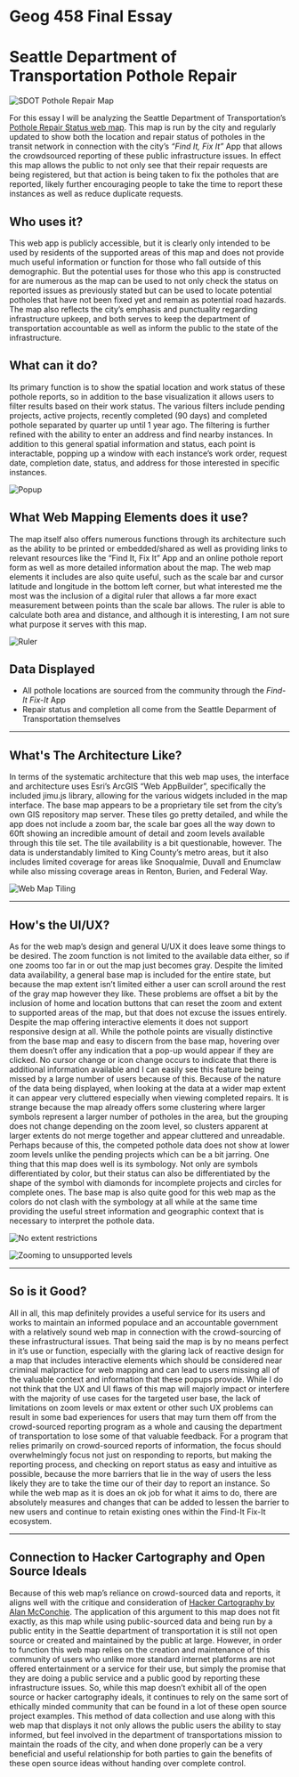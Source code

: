 # Geog 458 Final Essay

# Seattle Department of Transportation Pothole Repair

![SDOT Pothole Repair Map](https://prnt.sc/10ifntv)

For this essay I will be analyzing the Seattle Department of Transportation’s [Pothole Repair Status web map](https://arcg.is/0qHmT0). This map is run by the city and regularly updated to show both the location and repair status of potholes in the transit network in connection with the city’s *“Find It, Fix It”* App that allows the crowdsourced reporting of these public infrastructure issues. In effect this map allows the public to not only see that their repair requests are being registered, but that action is being taken to fix the potholes that are reported, likely further encouraging people to take the time to report these instances as well as reduce duplicate requests. 

## Who uses it?

This web app is publicly accessible, but it is clearly only intended to be used by residents of the supported areas of this map and does not provide much useful information or function for those who fall outside of this demographic. But the potential uses for those who this app is constructed for are numerous as the map can be used to not only check the status on reported issues as previously stated but can be used to locate potential potholes that have not been fixed yet and remain as potential road hazards. The map also reflects the city’s emphasis and punctuality regarding infrastructure upkeep, and both serves to keep the department of transportation accountable as well as inform the public to the state of the infrastructure.

## What can it do?

Its primary function is to show the spatial location and work status of these pothole reports, so in addition to the base visualization it allows users to filter results based on their work status. The various filters include pending projects, active projects, recently completed (90 days) and completed pothole separated by quarter up until 1 year ago. The filtering is further refined with the ability to enter an address and find nearby instances. In addition to this general spatial information and status, each point is interactable, popping up a window with each instance’s work order, request date, completion date, status, and address for those interested in specific instances. 

![Popup](https://prnt.sc/10ifzjb)

## What Web Mapping Elements does it use?

The map itself also offers numerous functions through its architecture such as the ability to be printed or embedded/shared as well as providing links to relevant resources like the “Find It, Fix It” App and an online pothole report form as well as more detailed information about the map. The web map elements it includes are also quite useful, such as the scale bar and cursor latitude and longitude in the bottom left corner, but what interested me the most was the inclusion of a digital ruler that allows a far more exact measurement between points than the scale bar allows. The ruler is able to calculate both area and distance, and although it is interesting, I am not sure what purpose it serves with this map.

![Ruler](https://prnt.sc/10ifycf)

## Data Displayed

- All pothole locations are sourced from the community through the *Find-It Fix-It* App
- Repair status and completion all come from the Seattle Deparment of Transportation themselves

---

## What's The Architecture Like?

In terms of the systematic architecture that this web map uses, the interface and architecture uses Esri’s ArcGIS “Web AppBuilder”, specifically the included jimu.js library, allowing for the various widgets included in the map interface. The base map appears to be a proprietary tile set from the city’s own GIS repository map server. These tiles go pretty detailed, and while the app does not include a zoom bar, the scale bar goes all the way down to 60ft showing an incredible amount of detail and zoom levels available through this tile set. The tile availability is a bit questionable, however. The data is understandably limited to King County’s metro areas, but it also includes limited coverage for areas like Snoqualmie, Duvall and Enumclaw while also missing coverage areas in Renton, Burien, and Federal Way. 

![Web Map Tiling](https://prnt.sc/10ifsor)

---

## How's the UI/UX?

As for the web map’s design and general U/UX it does leave some things to be desired. The zoom function is not limited to the available data either, so if one zooms too far in or out the map just becomes gray. Despite the limited data availability, a general base map is included for the entire state, but because the map extent isn’t limited either a user can scroll around the rest of the gray map however they like. These problems are offset a bit by the inclusion of home and location buttons that can reset the zoom and extent to supported areas of the map, but that does not excuse the issues entirely. Despite the map offering interactive elements it does not support responsive design at all. While the pothole points are visually distinctive from the base map and easy to discern from the base map, hovering over them doesn’t offer any indication that a pop-up would appear if they are clicked. No cursor change or icon change occurs to indicate that there is additional information available and I can easily see this feature being missed by a large number of users because of this. Because of the nature of the data being displayed, when looking at the data at a wider map extent it can appear very cluttered especially when viewing completed repairs. It is strange because the map already offers some clustering where larger symbols represent a larger number of potholes in the area, but the grouping does not change depending on the zoom level, so clusters apparent at larger extents do not merge together and appear cluttered and unreadable. Perhaps because of this, the competed pothole data does not show at lower zoom levels unlike the pending projects which can be a bit jarring. One thing that this map does well is its symbology. Not only are symbols differentiated by color, but their status can also be differentiated by the shape of the symbol with diamonds for incomplete projects and circles for complete ones. The base map is also quite good for this web map as the colors do not clash with the symbology at all while at the same time providing the useful street information and geographic context that is necessary to interpret the pothole data. 

![No extent restrictions](https://prnt.sc/10ifvug)

![Zooming to unsupported levels](https://prnt.sc/10ifwja)

---

## So is it Good?

All in all, this map definitely provides a useful service for its users and works to maintain an informed populace and an accountable government with a relatively sound web map in connection with the crowd-sourcing of these infrastructural issues. That being said the map is by no means perfect in it’s use or function, especially with the glaring lack of reactive design for a map that includes interactive elements which should be considered near criminal malpractice for web mapping and can lead to users missing all of the valuable context and information that these popups provide. While I do not think that the UX and UI flaws of this map will majorly impact or interfere with the majority of use cases for the targeted user base, the lack of limitations on zoom levels or max extent or other such UX problems can result in some bad experiences for users that may turn them off from the crowd-sourced reporting program as a whole and causing the department of transportation to lose some of that valuable feedback. For a program that relies primarily on crowd-sourced reports of information, the focus should overwhelmingly focus not just on responding to reports, but making the reporting process, and checking on report status as easy and intuitive as possible, because the more barriers that lie in the way of users the less likely they are to take the time our of their day to report an instance. So while the web map as it is does an ok job for what it aims to do, there are absolutely measures and changes that can be added to lessen the barrier to new users and continue to retain existing ones within the Find-It Fix-It ecosystem.

---

## Connection to Hacker Cartography and Open Source Ideals

Because of this web map’s reliance on crowd-sourced data and reports, it aligns well with the critique and consideration of [Hacker Cartography by Alan McConchie](https://drive.google.com/file/d/1H76GJFXwS5dOPZYyxfyuud0DGQzYGNIr/view). The application of this argument to this map does not fit exactly, as this map while using public-sourced data and being run by a public entity in the Seattle department of transportation it is still not open source or created and maintained by the public at large. However, in order to function this web map relies on the creation and maintenance of this community of users who unlike more standard internet platforms are not offered entertainment or a service for their use, but simply the promise that they are doing a public service and a public good by reporting these infrastructure issues. So, while this map doesn’t exhibit all of the open source or hacker cartography ideals, it continues to rely on the same sort of ethically minded community that can be found in a lot of these open source project examples. This method of data collection and use along with this web map that displays it not only allows the public users the ability to stay informed, but feel involved in the department of transportations mission to maintain the roads of the city, and when done properly can be a very beneficial and useful relationship for both parties to gain the benefits of these open source ideas without handing over complete control.
